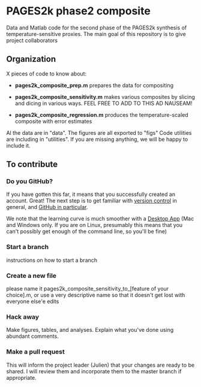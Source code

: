 
# PAGES2k phase2 composite
Data and Matlab code for the second phase of the PAGES2k synthesis of temperature-sensitive proxies.
The main goal of this repository is to give project collaborators

## Organization
X pieces of code to know about:

- **pages2k_composite_prep.m** prepares the data for compositing

- **pages2k_composite_sensitivity.m** makes various composites by slicing and dicing in various ways.
 FEEL FREE TO ADD TO THIS AD NAUSEAM!

 - **pages2k_composite_regression.m** produces the temperature-scaled composite with error estimates

Al the data are in "data". The figures are all exported to "figs"
Code utilities are including in "utilities". If you are missing anything, we will be happy to include it.

## To contribute
### Do you GitHub?
If you have gotten this far, it means that you successfully created an account. Great!
The next step is to get familiar with [version control](https://backlogtool.com/git-guide/en/intro/intro1_1.html) in general, and [GitHub in particular](http://readwrite.com/2013/09/30/understanding-github-a-journey-for-beginners-part-1).

We note that the learning curve is much smoother with a [Desktop App](https://desktop.github.com/) (Mac and Windows only. If you are on Linux, presumably this means that you can't possibly get enough of the command line, so you'll be fine)

### Start a branch
instructions on how to start a branch

### Create a new file
please name it pages2k_composite_sensitivity_to_[feature of your choice].m, or use a very descriptive name so that it doesn't get lost with everyone else'e edits

### Hack away
Make figures, tables, and analyses. Explain what you've done using abundant comments.

### Make a pull request
This will inform the project leader (Julien) that your changes are ready to be shared. I will review them and incorporate them to the master branch if appropriate. 
